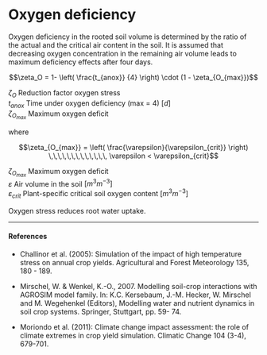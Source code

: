 # Oxygen deficiency

Oxygen deficiency in the rooted soil volume is determined by the ratio of the actual and the critical air content in the soil. It is assumed that decreasing oxygen concentration in the remaining air volume leads to maximum deficiency effects after four days.

$$\zeta_O = 1- \left( \frac{t_{anox}} {4} \right)  \cdot (1 - \zeta_{O_{max}})$$

$\zeta_O$ Reduction factor oxygen stress <br>
$t_{anox}$ Time under oxygen deficiency (max = 4) $[d]$<br>
$\zeta_{O_{max}}$ Maximum oxygen deficit <br>

where

$$\zeta_{O_{max}} = \left( \frac{\varepsilon}{\varepsilon_{crit}} \right)    \,\,\,\,\,\,\,\,\,\,\,\,\, \varepsilon < \varepsilon_{crit}$$

$\zeta_{O_{max}}$ Maximum oxygen deficit <br>
$\varepsilon$ Air volume in the soil $[m^3 m^{-3}]$<br>
$\varepsilon_{crit}$ Plant-specific critical soil oxygen content $[m^3 m^{-3}]$<br>

Oxygen stress reduces root water uptake.

---

#### References

* Challinor et al. (2005): Simulation of the impact of high temperature stress on annual crop yields. Agricultural and Forest Meteorology 135, 180 - 189.

* Mirschel, W. & Wenkel, K.-O., 2007. Modelling soil-crop interactions with AGROSIM model family. In: K.C. Kersebaum, J.-M. Hecker, W. Mirschel and M. Wegehenkel (Editors), Modelling water and nutrient dynamics in soil crop systems. Springer, Stuttgart, pp. 59- 74.

* Moriondo et al. (2011): Climate change impact assessment: the role of climate extremes in crop yield simulation. Climatic Change 104 (3-4), 679-701.